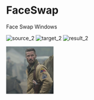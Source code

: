 # FaceSwap
Face Swap Windows

![source_2](https://github.com/user-attachments/assets/f4338581-b9a8-4e19-bd27-8d64a35ddb28)
![target_2](https://github.com/user-attachments/assets/c765338f-96d4-459a-8631-126dc982ed01)
![result_2](https://github.com/user-attachments/assets/6b6f8e76-74a8-4823-8aed-6ab0bf152039)

<img src="https://github.com/DonkeySmall/FaceSwap/blob/main/images/result_2.jpg" width="128">



